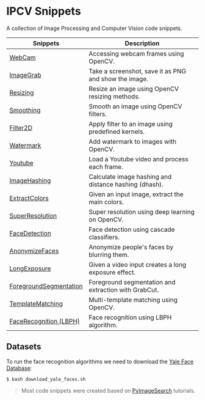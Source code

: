 # IPCV Snippets

A collection of Image Processing and Computer Vision code snippets.

| Snippets                                                    | Description                                           |
|-------------------------------------------------------------|-------------------------------------------------------|
| [WebCam](./webcam/main.py)                                  | Accessing webcam frames using OpenCV.                 |
| [ImageGrab](./image_grab/main.py)                           | Take a screenshot, save it as PNG and show the image. |
| [Resizing](./resizing/main.py)                              | Resize an image using OpenCV resizing methods.        |
| [Smoothing](./smoothing/main.py)                            | Smooth an image using OpenCV filters.                 |
| [Filter2D](./filter2d/main.py)                              | Apply filter to an image using predefined kernels.    |
| [Watermark](./watermark/main.py)                            | Add watermark to images with OpenCV.                  |
| [Youtube](./youtube/main.py)                                | Load a Youtube video and process each frame.          |
| [ImageHashing](./image_hashing/main.py)                     | Calculate image hashing and distance hashing (dhash). |
| [ExtractColors](./extract_colors/main.py)                   | Given an input image, extract the main colors.        |
| [SuperResolution](./super_resolution/main.py)               | Super resolution using deep learning on OpenCV.       |
| [FaceDetection](./face_detection/main.py)                   | Face detection using cascade classifiers.             |
| [AnonymizeFaces](./anonymize_faces/main.py)                 | Anonymize people's faces by blurring them.            |
| [LongExposure](./long_exposure/main.py)                     | Given a video input creates a long exposure effect.   |
| [ForegroundSegmentation](./foreground_segmentation/main.py) | Foreground segmentation and extraction with GrabCut.  |
| [TemplateMatching](./template_matching/main.py)             | Multi-template matching using OpenCV.                 |
| [FaceRecognition (LBPH)](./lbph/main.py)                    | Face recognition using LBPH algorithm.                |

## Datasets

To run the face recognition algorithms we need to download the [Yale Face Database](http://vision.ucsd.edu/content/yale-face-database):

```shell
$ bash download_yale_faces.sh
```

> Most code snippets were created based on [PyImageSearch](https://www.pyimagesearch.com/) tutorials.
